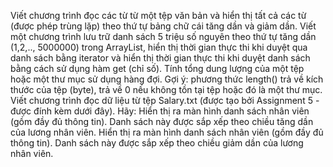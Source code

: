 Viết chương trình đọc các từ từ một tệp văn bản và hiển thị tất cả các từ (được phép trùng lặp) theo thứ tự bảng chữ cái tăng dần và giảm dần.
Viết một chương trình lưu trữ danh sách 5 triệu số nguyên theo thứ tự tăng dần (1,2,.., 5000000) trong ArrayList, hiển thị thời gian thực thi khi duyệt qua danh sách bằng iterator và hiển thị thời gian thực thi khi duyệt danh sách bằng cách sử dụng hàm get (chỉ số).
Tính tổng dung lượng của một tệp hoặc một thư mục sử dụng hàng đợi. Gợi ý: phương thức length() trả về kích thước của tệp (byte), trả về 0 nếu không tồn tại tệp hoặc đó là một thư mục.
Viết chương trình đọc dữ liệu từ tệp Salary.txt (được tạo bởi Assignment 5 - được đính kèm dưới đây). Hãy:
Hiển thị ra màn hình danh sách nhân viên (gồm đầy đủ thông tin). Danh sách này được sắp xếp theo chiều tăng dần của lương nhân viên.
Hiển thị ra màn hình danh sách nhân viên (gồm đầy đủ thông tin). Danh sách này được sắp xếp theo chiều giảm dần của lương nhân viên.